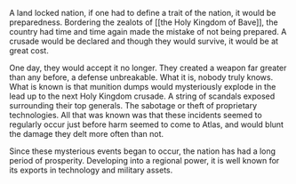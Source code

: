 A land locked nation, if one had to define a trait of the nation, it would be preparedness. Bordering the zealots of [[the Holy Kingdom of Bave]], the country had time and time again made the mistake of not being prepared. A crusade would be declared and though they would survive, it would be at great cost.

One day, they would accept it no longer. They created a weapon far greater than any before, a defense unbreakable. What it is, nobody truly knows. What is known is that munition dumps would mysteriously explode in the lead up to the next Holy Kingdom crusade. A string of scandals exposed surrounding their top generals. The sabotage or theft of proprietary technologies. All that was known was that these incidents seemed to regularly occur just before harm seemed to come to Atlas, and would blunt the damage they delt more often than not.

Since these mysterious events began to occur, the nation has had a long period of prosperity. Developing into a regional power, it is well known for its exports in technology and military assets.